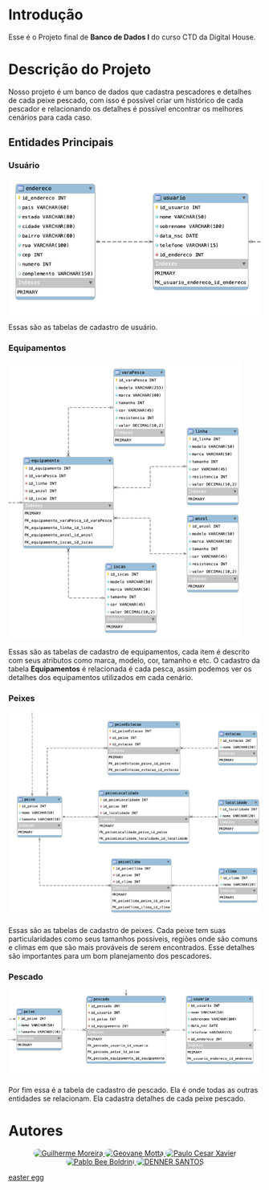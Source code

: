 # Introdução

Esse é o Projeto final de **Banco de Dados I** do curso CTD da Digital House.

# Descrição do Projeto

Nosso projeto é um banco de dados que cadastra pescadores e detalhes de cada peixe pescado, com isso é possível criar um histórico de cada pescador e relacionando os detalhes é possível encontrar os melhores cenários para cada caso.

## Entidades Principais

### Usuário

<p align="center">

![Tabela_Usuário](imgs/tabela_user.png)

</p>

Essas são as tabelas de cadastro de usuário.

### Equipamentos

<p align="center">

![Tabela_Equipamentos](imgs/tabela_equip.png)

</p>

Essas são as tabelas de cadastro de equipamentos, cada item é descrito com seus atributos como marca, modelo, cor, tamanho e etc.
O cadastro da tabela **Equipamentos** é relacionada é cada pesca, assim podemos ver os detalhes dos equipamentos utilizados em cada cenário.

### Peixes

<p align="center">

![Tabela_Peixes](imgs/tabela_peixe.png)

</p>

Essas são as tabelas de cadastro de peixes. Cada peixe tem suas particularidades como seus tamanhos possíveis, regiões onde são comuns e climas em que são mais prováveis de serem encontrados.
Esse detalhes são importantes para um bom planejamento dos pescadores.

### Pescado

<p align="center">

![Tabela_Pescado](imgs/tabela_pescado.png)

</p>

Por fim essa é a tabela de cadastro de pescado. Ela é onde todas as outras entidades se relacionam. Ela cadastra detalhes de cada peixe pescado.

# Autores

<p align="center">
  <a href="https://github.com/GuiMoreiraC">
    <img src="https://avatars.githubusercontent.com/u/99772555?v=4" alt="Guilherme Moreira" title="Guilherme Moreira" width="150" style="border-radius: 100px"/>
    </a>
  <a href="https://github.com/Geovanemotta">
    <img src="https://avatars.githubusercontent.com/u/45173622?v=4" alt=" Geovane Motta " title=" Geovane Motta " width="150" style="border-radius: 100px"/>
  </a>
  <a href="https://github.com/PeceXavier">
    <img src="https://avatars.githubusercontent.com/u/98431831?v=4" alt="Paulo Cesar Xavier" title="Paulo Cesar Xavier" width="150" style="border-radius: 100px"/>
  </a>
  <a href="https://github.com/cypherbold">
    <img src="https://avatars.githubusercontent.com/u/100169112?v=4" alt="Pablo Bee Boldrini" title="Pablo Bee Boldrini" width="150" style="border-radius: 100px"/>
  </a>
  <a href="https://github.com/dnercred">
    <img src="https://avatars.githubusercontent.com/u/98671739?v=4" alt="DENNER SANTOS" title="DENNER SANTOS" width="150" style="border-radius: 100px"/>
  </a>
</p>

[easter egg](https://youtu.be/1kX9t-SZd38)
